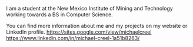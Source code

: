 I am a student at the New Mexico Institute of Mining and Technology working towards a BS in Computer Science.

You can find more information about me and my projects on my website or LinkedIn profile.
https://sites.google.com/view/michaelcreel
https://www.linkedin.com/in/michael-creel-1a51b8263/

<!--
**MichaelCreel/MichaelCreel** is a ✨ _special_ ✨ repository because its `README.md` (this file) appears on your GitHub profile.

Here are some ideas to get you started:

- 🔭 I’m currently working on ...
- 🌱 I’m currently learning ...
- 👯 I’m looking to collaborate on ...
- 🤔 I’m looking for help with ...
- 💬 Ask me about ...
- 📫 How to reach me: ...
- 😄 Pronouns: ...
- ⚡ Fun fact: ...
-->
